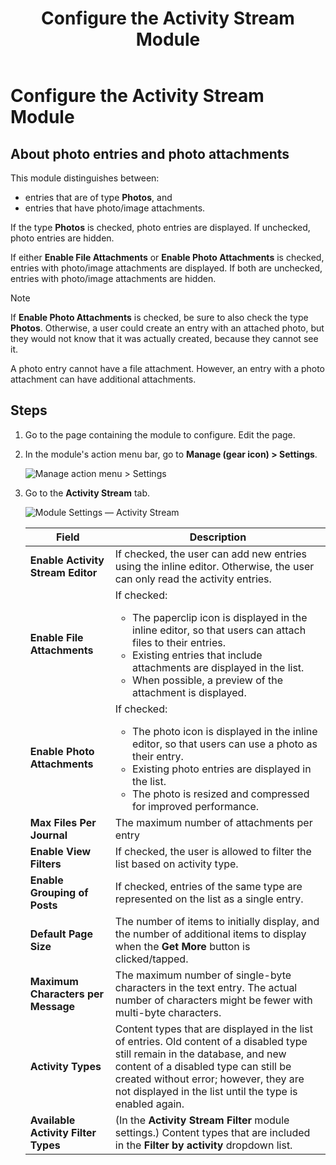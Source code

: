 ﻿---
uid: config-module-activity-stream
locale: en
title: Configure the Activity Stream Module
dnnversion: 09.02.00
related-topics: 
---

# Configure the Activity Stream Module

## About photo entries and photo attachments

This module distinguishes between:

*   entries that are of type **Photos**, and
*   entries that have photo/image attachments.

If the type **Photos** is checked, photo entries are displayed. If unchecked, photo entries are hidden.

If either **Enable File Attachments** or **Enable Photo Attachments** is checked, entries with photo/image attachments are displayed. If both are unchecked, entries with photo/image attachments are hidden.

> [!NOTE] 
> If **Enable Photo Attachments** is checked, be sure to also check the type **Photos**. Otherwise, a user could create an entry with an attached photo, but they would not know that it was actually created, because they cannot see it.

A photo entry cannot have a file attachment. However, an entry with a photo attachment can have additional attachments.

## Steps

1.  Go to the page containing the module to configure. Edit the page.
2.  In the module's action menu bar, go to **Manage (gear icon) \> Settings**.
    
      
    
    ![Manage action menu > Settings](/images/scr-actionmenu-manage-settings.png)
    
      
    
3.  Go to the **Activity Stream** tab.
    
      
    
    ![Module Settings — Activity Stream](/images/scr-modulesettings-ActivityStream.png)
    
      
    
    |**Field**|**Description**|
    |---|---|
    |**Enable Activity Stream Editor**|If checked, the user can add new entries using the inline editor. Otherwise, the user can only read the activity entries.|
    |**Enable File Attachments**|If checked:<ul><li>The paperclip icon is displayed in the inline editor, so that users can attach files to their entries.</li><li>Existing entries that include attachments are displayed in the list.</li><li>When possible, a preview of the attachment is displayed.</li></ul>|
    |**Enable Photo Attachments**|If checked:<ul><li>The photo icon is displayed in the inline editor, so that users can use a photo as their entry.</li><li>Existing photo entries are displayed in the list.</li><li>The photo is resized and compressed for improved performance.</li></ul>|
    |**Max Files Per Journal**|The maximum number of attachments per entry|
    |**Enable View Filters**|If checked, the user is allowed to filter the list based on activity type.|
    |**Enable Grouping of Posts**|If checked, entries of the same type are represented on the list as a single entry.|
    |**Default Page Size**|The number of items to initially display, and the number of additional items to display when the **Get More** button is clicked/tapped.|
    |**Maximum Characters per Message**|The maximum number of single-byte characters in the text entry. The actual number of characters might be fewer with multi-byte characters.|
    |**Activity Types**|Content types that are displayed in the list of entries. Old content of a disabled type still remain in the database, and new content of a disabled type can still be created without error; however, they are not displayed in the list until the type is enabled again.|
    |**Available Activity Filter Types**|(In the **Activity Stream Filter** module settings.) Content types that are included in the **Filter by activity** dropdown list.|
